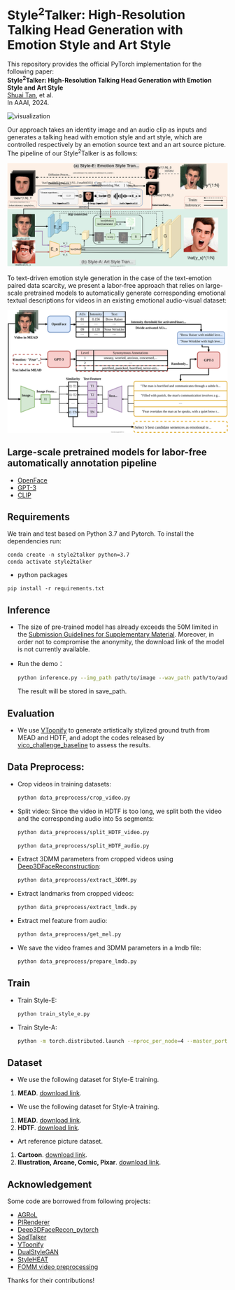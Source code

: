 # $\text{Style}^2\text{Talker}$: High-Resolution Talking Head Generation with Emotion Style and Art Style

This repository provides the official PyTorch implementation for the following paper:<br>
**$\text{Style}^2\text{Talker}$: High-Resolution Talking Head Generation with Emotion Style and Art Style**<br>
[Shuai Tan](https://scholar.google.com.hk/citations?user=9KjKwDwAAAAJ&hl=zh-CN), et al.<br>
In AAAI, 2024.<br>


![visualization](demo/teaser.svg)

Our approach takes an identity image and an audio clip as inputs and generates a talking head with emotion style and art style, which are controlled respectively by an emotion source text and an art source picture. The pipeline of our $\text{Style}^2\text{Talker}$ is as follows:

![visualization](demo/pipeline.svg)

To text-driven emotion style generation in the case of the text-emotion paired data scarcity, we present a labor-free approach that relies on large-scale pretrained models to automatically generate corresponding emotional textual descriptions for videos in an existing emotional audio-visual dataset:

![visualization](demo/data.svg)

## Large-scale pretrained models for labor-free automatically annotation pipeline
* [OpenFace](https://github.com/TadasBaltrusaitis/OpenFace)
* [GPT-3](https://github.com/openai/GPT-3)
* [CLIP](https://github.com/openai/CLIP)



## Requirements
We train and test based on Python 3.7 and Pytorch. To install the dependencies run:
```
conda create -n style2talker python=3.7
conda activate style2talker
```

- python packages
```
pip install -r requirements.txt
```

## Inference

- The size of pre-trained model has already exceeds the 50M limited in the [Submission Guidelines for Supplementary Material](https://aaai.org/aaai-conference/aaai-24-supplementary-material/). Moreover, in order not to compromise the anonymity, the download link of the model is not currently available.

- Run the demo：
    ```bash
    python inference.py --img_path path/to/image --wav_path path/to/audio --source_3DMM path/to/source_3DMM --style_e_source "a textual description for emotion style" --art_style_id num/for/art_style --save_path path/to/save
    ```
  The result will be stored in save_path.


## Evaluation
- We use [VToonify](https://github.com/williamyang1991/VToonify) to generate artistically stylized ground truth from MEAD and HDTF, and adopt the codes released by [vico_challenge_baseline](https://github.com/dc3ea9f/vico_challenge_baseline/tree/main/evaluations) to assess the results.

## Data Preprocess:
- Crop videos in training datasets:
    ```bash
    python data_preprocess/crop_video.py
    ```
- Split video: Since the video in HDTF is too long, we split both the video and the corresponding audio into 5s segments:
    ```bash
    python data_preprocess/split_HDTF_video.py
    ```

    ```bash
    python data_preprocess/split_HDTF_audio.py
    ```
- Extract 3DMM parameters from cropped videos using [Deep3DFaceReconstruction](https://github.com/microsoft/Deep3DFaceReconstruction):
    ```bash
    python data_preprocess/extract_3DMM.py
    ```
- Extract landmarks from cropped videos:
    ```bash
    python data_preprocess/extract_lmdk.py
    ```
- Extract mel feature from audio:
    ```bash
    python data_preprocess/get_mel.py
    ```
- We save the video frames and 3DMM parameters in a lmdb file:
    ```bash
    python data_preprocess/prepare_lmdb.py
    ```
## Train
- Train Style-E:
    ```bash
    python train_style_e.py
    ```
- Train Style-A:
    ```bash
    python -m torch.distributed.launch --nproc_per_node=4 --master_port 12344 train_style_a.py
    ```

## Dataset
- We use the following dataset for Style-E training.
1) **MEAD**. [download link](https://wywu.github.io/projects/MEAD/MEAD.html).
- We use the following dataset for Style-A training.
1) **MEAD**. [download link](https://wywu.github.io/projects/MEAD/MEAD.html).
2) **HDTF**. [download link](https://github.com/MRzzm/HDTF).
- Art reference picture dataset.
1) **Cartoon**. [download link](https://mega.nz/file/HslSXS4a#7UBanJTjJqUl_2Z-JmAsreQYiJUKC-8UlZDR0rUsarw).
2) **Illustration, Arcane, Comic, Pixar**. [download link](https://github.com/williamyang1991/DualStyleGAN/tree/main).


## Acknowledgement
Some code are borrowed from following projects:
* [AGRoL](https://github.com/facebookresearch/AGRoL)
* [PIRenderer](https://github.com/RenYurui/PIRender)
* [Deep3DFaceRecon_pytorch](https://github.com/sicxu/Deep3DFaceRecon_pytorch)
* [SadTalker](https://github.com/OpenTalker/SadTalker)
* [VToonify](https://github.com/williamyang1991/VToonify)
* [DualStyleGAN](https://github.com/williamyang1991/DualStyleGAN)
* [StyleHEAT](https://github.com/OpenTalker/StyleHEAT)
* [FOMM video preprocessing](https://github.com/AliaksandrSiarohin/video-preprocessing)

Thanks for their contributions!
